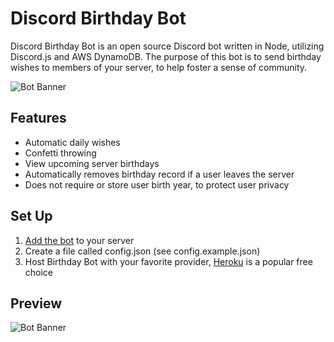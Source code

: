 # Discord Birthday Bot
Discord Birthday Bot is an open source Discord bot written in Node, utilizing Discord.js and AWS DynamoDB. The purpose of this bot is to send birthday wishes to members of your server, to help foster a sense of community.

![Bot Banner](https://i.imgur.com/tppPUiE.png "Artist credit: https://dribbble.com/alena-kamaeva")

## Features
* Automatic daily wishes
* Confetti throwing
* View upcoming server birthdays
* Automatically removes birthday record if a user leaves the server
* Does not require or store user birth year, to protect user privacy

## Set Up
1. [Add the bot](https://discordpy.readthedocs.io/en/latest/discord.html) to your server
2. Create a file called config.json (see config.example.json)
3. Host Birthday Bot with your favorite provider, [Heroku](https://shiffman.net/a2z/bot-heroku/) is a popular free choice

## Preview
![Bot Banner](https://i.imgur.com/3fZZKEv.gif "Example")
